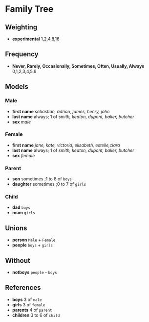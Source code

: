 # Family Tree

## Weighting

* **experimental** 1,2,4,8,16

## Frequency

* **Never, Rarely, Occasionally, Sometimes, Often, Usually, Always** 0,1,2,3,4,5,6

## Models

### Male

* **first name** *sebastian, adrian, james, henry, john*
* **last name** always; 1 of *smith, keaton, dupont, baker, butcher* 
* **sex** *male*

### Female

* **first name** *jane, kate, victoria, elisabeth, estelle,clara*
* **last name** always; 1 of *smith, keaton, dupont, baker, butcher* 
* **sex** *female*


### Parent

* **son** sometimes ;1 to 8 of `boys`
* **daughter** sometimes ;0 to 7 of `girls`

### Child

* **dad** `boys`
* **mum** `girls`

## Unions

* **person** `Male` + `Female`
* **people** `boys` + `girls`

## Without

* **notboys** `people` - `boys`

## References

* **boys** 3 of `male`
* **girls** 3 of `female`
* **parents** 4 of `parent`
* **children**  3 to 6 of `child`

